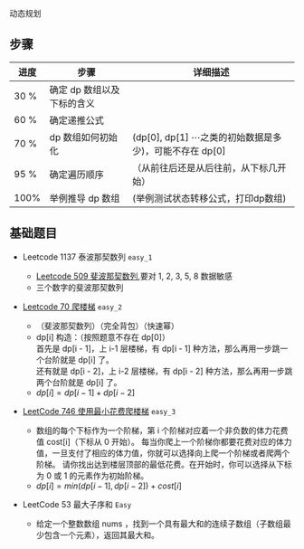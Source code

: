 动态规划

## 步骤

| 进度 | 步骤                       | 详细描述                                                      |
| ---- | -------------------------- | ------------------------------------------------------------- |
| 30 % | 确定 dp 数组以及下标的含义 |                                                               |
| 60 % | 确定递推公式               |                                                               |
| 70 % | dp 数组如何初始化          | (dp[0], dp[1] $\cdots$之类的初始数据是多少)，可能不存在 dp[0] |
| 95 % | 确定遍历顺序               | （从前往后还是从后往前，从下标几开始）                        |
| 100% | 举例推导 dp 数组           | (举例测试状态转移公式，打印dp数组)                            |

## 基础题目

- Leetcode 1137 泰波那契数列 `easy_1`
  - [Leetcode 509 斐波那契数列](https://github.com/youngyangyang04/leetcode-master/blob/master/problems/0509.%E6%96%90%E6%B3%A2%E9%82%A3%E5%A5%91%E6%95%B0.md),要对 1, 2, 3, 5, 8 数据敏感
  - 三个数字的斐波那契数列

- [Leetcode 70 爬楼梯](https://github.com/youngyangyang04/leetcode-master/blob/master/problems/0070.爬楼梯.md) `easy_2` 
  - （斐波那契数列）（完全背包）（快速幂）
  - dp[i] 构造：（按照题意不存在 dp[0]）  
    首先是 dp[i - 1]，上 i-1 层楼梯，有 dp[i - 1] 种方法，那么再用一步跳一个台阶就是 dp[i] 了。  
    还有就是 dp[i - 2]，上 i-2 层楼梯，有 dp[i - 2] 种方法，那么再用一步跳两个台阶就是 dp[i] 了。  
  - $dp[i] = dp[i - 1] + dp[i - 2]$
- [LeetCode 746 使用最小花费爬楼梯](https://github.com/youngyangyang04/leetcode-master/blob/master/problems/0746.使用最小花费爬楼梯.md) `easy_3`
  - 数组的每个下标作为一个阶梯，第 i 个阶梯对应着一个非负数的体力花费值 cost[i]（下标从 0 开始）。
    每当你爬上一个阶梯你都要花费对应的体力值，一旦支付了相应的体力值，你就可以选择向上爬一个阶梯或者爬两个阶梯。
    请你找出达到楼层顶部的最低花费。在开始时，你可以选择从下标为 0 或 1 的元素作为初始阶梯。
  - $dp[i] = min(dp[i - 1], dp[i - 2]) + cost[i]$

- LeetCode 53 最大子序和 `Easy`
  - 给定一个整数数组 nums ，找到一个具有最大和的连续子数组（子数组最少包含一个元素），返回其最大和。